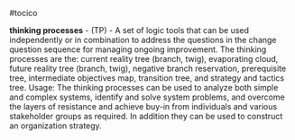 #tocico

<b>thinking processes</b> - (TP)  -  A  set  of  logic  tools  that  can  be  used  independently  or  in  combination  to address the questions in the change question sequence for managing ongoing improvement.  The thinking processes are the: current reality tree (branch, twig), evaporating cloud, future reality tree (branch, twig), negative  branch  reservation,  prerequisite  tree,  intermediate  objectives  map,  transition  tree,  and  strategy and tactics tree. 
Usage: The thinking processes can be used to analyze both simple and complex systems, identify and solve system problems, and overcome the layers of resistance and achieve buy-in from individuals and various stakeholder groups as required.  In addition they can be used to construct an organization strategy. 




